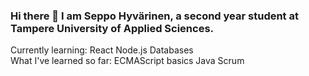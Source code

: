 ### Hi there 👋 I am Seppo Hyvärinen, a second year student at Tampere University of Applied Sciences. <br>
Currently learning:
React
Node.js
Databases <br>
What I've learned so far:
ECMAScript basics
Java
Scrum


<!--
**seppohyvarinen/seppohyvarinen** is a ✨ _special_ ✨ repository because its `README.md` (this file) appears on your GitHub profile.

Here are some ideas to get you started:

- 🔭 I’m currently working on ...
- 🌱 I’m currently learning ...
- 👯 I’m looking to collaborate on ...
- 🤔 I’m looking for help with ...
- 💬 Ask me about ...
- 📫 How to reach me: ...
- 😄 Pronouns: ...
- ⚡ Fun fact: ...
-->
